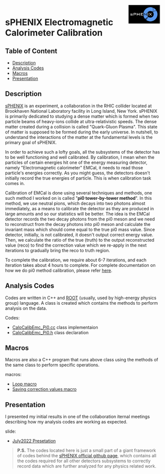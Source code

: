 <a href="https://www.sphenix.bnl.gov/">
   <img src="https://github.com/sbdrchauhan/calo_emc_pi0_tbt/blob/main/images/sphenix-logo-black-bg.png" align="right" height="60" />
</a>

# sPHENIX Electromagnetic Calorimeter Calibration

## Table of Content

- [Description](#description)
- [Analysis Codes](#analysis-codes)
- [Macros](#macros)
- [Presentation](#presentation)


## Description

[sPHENIX](https://www.sphenix.bnl.gov/) is an experiment, a collaboration in the RHIC collider located at Brookhaven National Laboratory facility in Long Island, New York. sPHENIX is primarily dedicated to studying a dense matter which is formed when two particle beams of heavy-ions collide at ultra-relativistic speeds. The dense matter created during a collision is called "Quark-Gluon Plasma". This state of matter is supposed to be formed during the early universe. In nutshell, to understand the interactions of the matter at the fundamental levels is the primary goal of sPHENIX.

In order to achieve such a lofty goals, all the subsystems of the detector has to be well functioning and well calibrated. By calibration, I mean when the particles of certain energies hit one of the energy measuring detector, namely "Electromagnetic calorimeter" EMCal, it needs to read those particle's energies correctly. As you might guess, the detectors doesn't initially record the true energies of particle. This is when calibration task comes in.

Calibration of EMCal is done using several techniques and methods, one such method I worked on is called "**pi0 tower-by-tower method**". In this method, we use neutral pions, which decays into two photons almost immediately, as a means to calibrate the detector as they are produced in large amounts and so our statistics will be better. The idea is the EMCal detector records the two decay photons from the pi0 meson and we need to reconstruct from the decay photons into pi0 meson and calculate the invariant mass which should come equal to the true pi0 mass value. Since detector, initially, is not calibrated, it doesn't output correct energy value. Then, we calculate the ratio of the true (truth) to the output reconstructed value (reco) to find the correction value which we re-apply in the next iterations to gradually bring the reco to truth region.

To complete the calibration, we require about 6-7 iterations, and each iteration takes about 4 hours to complete. For complete documentation on how we do pi0 method calibration, please refer [here](https://www.overleaf.com/read/yxsdjvgjsbfp).

## Analysis Codes

Codes are written in C++ and [ROOT](https://root.cern/) (usually, used by high-energy physics group) language. A class is created which contains the methods to perform analysis on the data.

Codes:

* [CaloCalibEmc_Pi0.cc](https://github.com/sbdrchauhan/calo_emc_pi0_tbt/blob/main/CaloCalibEmc_Pi0.cc) class implementaion
* [CaloCalibEmc_Pi0.h](https://github.com/sbdrchauhan/calo_emc_pi0_tbt/blob/main/CaloCalibEmc_Pi0.h) class declaration

## Macros

Macros are also a C++ program that runs above class using the methods of the same class to perform specific operations.

macros:

* [Loop macro](https://github.com/sbdrchauhan/calo_emc_pi0_tbt/blob/main/macro/runLCELoop.C)
* [Saving correction values macro](https://github.com/sbdrchauhan/calo_emc_pi0_tbt/blob/main/macro/save_correc_value.C)

## Presentation

I presented my initial results in one of the collaboration iternal meetings describing how my analysis codes are working as expected.

slide:

* [July2022 Presetation](https://github.com/sbdrchauhan/calo_emc_pi0_tbt/blob/main/pi0_tbt_photon_cut_presentation.pdf)





>**P.S.** The codes located here is just a small part of a giant framework of codes behind the [sPHENIX official github page](https://github.com/sPHENIX-Collaboration), which contains all the codes required for all other detectors subsystems to correctly record data which are further analyzed for any physics related work.



